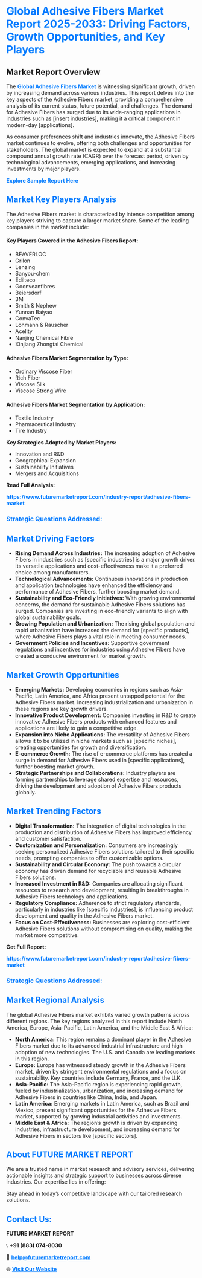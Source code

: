 <h1 style="color: #007BFF;">Global Adhesive Fibers Market Report 2025-2033: Driving Factors, Growth Opportunities, and Key Players</h1>

<section id="overview">
<h2>Market Report Overview</h2>
<p>The <a href="https://www.futuremarketreport.com/industry-report/adhesive-fibers-market" style="color: #007BFF; text-decoration: none;"><strong>Global Adhesive Fibers Market</strong></a> is witnessing significant growth, driven by increasing demand across various industries. This report delves into the key aspects of the Adhesive Fibers market, providing a comprehensive analysis of its current status, future potential, and challenges. The demand for Adhesive Fibers has surged due to its wide-ranging applications in industries such as [insert industries], making it a critical component in modern-day [applications].</p>
<p>As consumer preferences shift and industries innovate, the Adhesive Fibers market continues to evolve, offering both challenges and opportunities for stakeholders. The global market is expected to expand at a substantial compound annual growth rate (CAGR) over the forecast period, driven by technological advancements, emerging applications, and increasing investments by major players.</p>
</section>

<section id="overview">
<p><a href="https://www.futuremarketreport.com/request-sample/reportId=58195" style="color: #007BFF; text-decoration: none;"><strong>Explore Sample Report Here</strong></a></p>
</section>

<section id="key-players">
<h2 style="color: #007BFF;">Market Key Players Analysis</h2>
<p>The Adhesive Fibers market is characterized by intense competition among key players striving to capture a larger market share. Some of the leading companies in the market include:</p>
<h4>Key Players Covered in the Adhesive Fibers Report:</h4>
<ul><li>BEAVERLOC</li><li>Grilon</li><li>Lenzing</li><li>Sanyou-chem</li><li>Edilteco</li><li>Goonveanfibres</li><li>Beiersdorf</li><li>3M</li><li>Smith &amp; Nephew</li><li>Yunnan Baiyao</li><li>ConvaTec</li><li>Lohmann &amp; Rauscher</li><li>Acelity</li><li>Nanjing Chemical Fibre</li><li>Xinjiang Zhongtai Chemical</li></ul>
<h4>Adhesive Fibers Market Segmentation by Type:</h4>
<ul><li>Ordinary Viscose Fiber</li><li>Rich Fiber</li><li>Viscose Silk</li><li>Viscose Strong Wire</li></ul>

<h4>Adhesive Fibers Market Segmentation by Application:</h4>
<ul><li>Textile Industry</li><li>Pharmaceutical Industry</li><li>Tire Industry</li></ul>
<p><strong>Key Strategies Adopted by Market Players:</strong></p>
<ul>
<li>Innovation and R&D</li>
<li>Geographical Expansion</li>
<li>Sustainability Initiatives</li>
<li>Mergers and Acquisitions</li>
</ul>
</section>

<section>
<p><strong>Read Full Analysis: </strong></p><a href="https://www.futuremarketreport.com/industry-report/adhesive-fibers-market" style="color: #007BFF; text-decoration: none;"><strong>https://www.futuremarketreport.com/industry-report/adhesive-fibers-market</strong></a>
<h3 style="color: #007BFF;">Strategic Questions Addressed:</h3>
</section>

<section id="driving-factors">
<h2 style="color: #007BFF;">Market Driving Factors</h2>
<ul>
<li><strong>Rising Demand Across Industries:</strong> The increasing adoption of Adhesive Fibers in industries such as [specific industries] is a major growth driver. Its versatile applications and cost-effectiveness make it a preferred choice among manufacturers.</li>
<li><strong>Technological Advancements:</strong> Continuous innovations in production and application technologies have enhanced the efficiency and performance of Adhesive Fibers, further boosting market demand.</li>
<li><strong>Sustainability and Eco-Friendly Initiatives:</strong> With growing environmental concerns, the demand for sustainable Adhesive Fibers solutions has surged. Companies are investing in eco-friendly variants to align with global sustainability goals.</li>
<li><strong>Growing Population and Urbanization:</strong> The rising global population and rapid urbanization have increased the demand for [specific products], where Adhesive Fibers plays a vital role in meeting consumer needs.</li>
<li><strong>Government Policies and Incentives:</strong> Supportive government regulations and incentives for industries using Adhesive Fibers have created a conducive environment for market growth.</li>
</ul>
</section>

<section id="growth-opportunities">
<h2 style="color: #007BFF;">Market Growth Opportunities</h2>
<ul>
<li><strong>Emerging Markets:</strong> Developing economies in regions such as Asia-Pacific, Latin America, and Africa present untapped potential for the Adhesive Fibers market. Increasing industrialization and urbanization in these regions are key growth drivers.</li>
<li><strong>Innovative Product Development:</strong> Companies investing in R&D to create innovative Adhesive Fibers products with enhanced features and applications are likely to gain a competitive edge.</li>
<li><strong>Expansion into Niche Applications:</strong> The versatility of Adhesive Fibers allows it to be utilized in niche markets such as [specific niches], creating opportunities for growth and diversification.</li>
<li><strong>E-commerce Growth:</strong> The rise of e-commerce platforms has created a surge in demand for Adhesive Fibers used in [specific applications], further boosting market growth.</li>
<li><strong>Strategic Partnerships and Collaborations:</strong> Industry players are forming partnerships to leverage shared expertise and resources, driving the development and adoption of Adhesive Fibers products globally.</li>
</ul>
</section>

<section id="trending-factors">
<h2 style="color: #007BFF;">Market Trending Factors</h2>
<ul>
<li><strong>Digital Transformation:</strong> The integration of digital technologies in the production and distribution of Adhesive Fibers has improved efficiency and customer satisfaction.</li>
<li><strong>Customization and Personalization:</strong> Consumers are increasingly seeking personalized Adhesive Fibers solutions tailored to their specific needs, prompting companies to offer customizable options.</li>
<li><strong>Sustainability and Circular Economy:</strong> The push towards a circular economy has driven demand for recyclable and reusable Adhesive Fibers solutions.</li>
<li><strong>Increased Investment in R&D:</strong> Companies are allocating significant resources to research and development, resulting in breakthroughs in Adhesive Fibers technology and applications.</li>
<li><strong>Regulatory Compliance:</strong> Adherence to strict regulatory standards, particularly in industries like [specific industries], is influencing product development and quality in the Adhesive Fibers market.</li>
<li><strong>Focus on Cost-Effectiveness:</strong> Businesses are exploring cost-efficient Adhesive Fibers solutions without compromising on quality, making the market more competitive.</li>
</ul>
</section>

<section>
<p><strong>Get Full Report: </strong></p><a href="https://www.futuremarketreport.com/industry-report/adhesive-fibers-market" style="color: #007BFF; text-decoration: none;"><strong>https://www.futuremarketreport.com/industry-report/adhesive-fibers-market</strong></a>
<h3 style="color: #007BFF;">Strategic Questions Addressed:</h3>
</section>


<section id="regional-analysis">
<h2 style="color: #007BFF;">Market Regional Analysis</h2>
<p>The global Adhesive Fibers market exhibits varied growth patterns across different regions. The key regions analyzed in this report include North America, Europe, Asia-Pacific, Latin America, and the Middle East & Africa:</p>
<ul>
<li><strong>North America:</strong> This region remains a dominant player in the Adhesive Fibers market due to its advanced industrial infrastructure and high adoption of new technologies. The U.S. and Canada are leading markets in this region.</li>
<li><strong>Europe:</strong> Europe has witnessed steady growth in the Adhesive Fibers market, driven by stringent environmental regulations and a focus on sustainability. Key countries include Germany, France, and the U.K.</li>
<li><strong>Asia-Pacific:</strong> The Asia-Pacific region is experiencing rapid growth, fueled by industrialization, urbanization, and increasing demand for Adhesive Fibers in countries like China, India, and Japan.</li>
<li><strong>Latin America:</strong> Emerging markets in Latin America, such as Brazil and Mexico, present significant opportunities for the Adhesive Fibers market, supported by growing industrial activities and investments.</li>
<li><strong>Middle East & Africa:</strong> The region’s growth is driven by expanding industries, infrastructure development, and increasing demand for Adhesive Fibers in sectors like [specific sectors].</li>
</ul>
</section>

<footer>
<h2 style="color: #007BFF;">About FUTURE MARKET REPORT</h2>
<p>We are a trusted name in market research and advisory services, delivering actionable insights and strategic support to businesses across diverse industries. Our expertise lies in offering:</p>

<p>Stay ahead in today’s competitive landscape with our tailored research solutions.</p>

<h2 style="color: #007BFF;">Contact Us:</h2>
<p><strong>FUTURE MARKET REPORT</strong></p>
<p>📞 <strong>+91 (883) 074-8030</strong></p>
<p>📧 <strong><a href="mailto:help@futuremarketreport.com" style="color: #007BFF;">help@futuremarketreport.com</a></strong></p>
<p>🌐 <strong><a href="https://www.futuremarketreport.com/" style="color: #007BFF;">Visit Our Website</a></strong></p>
</footer>